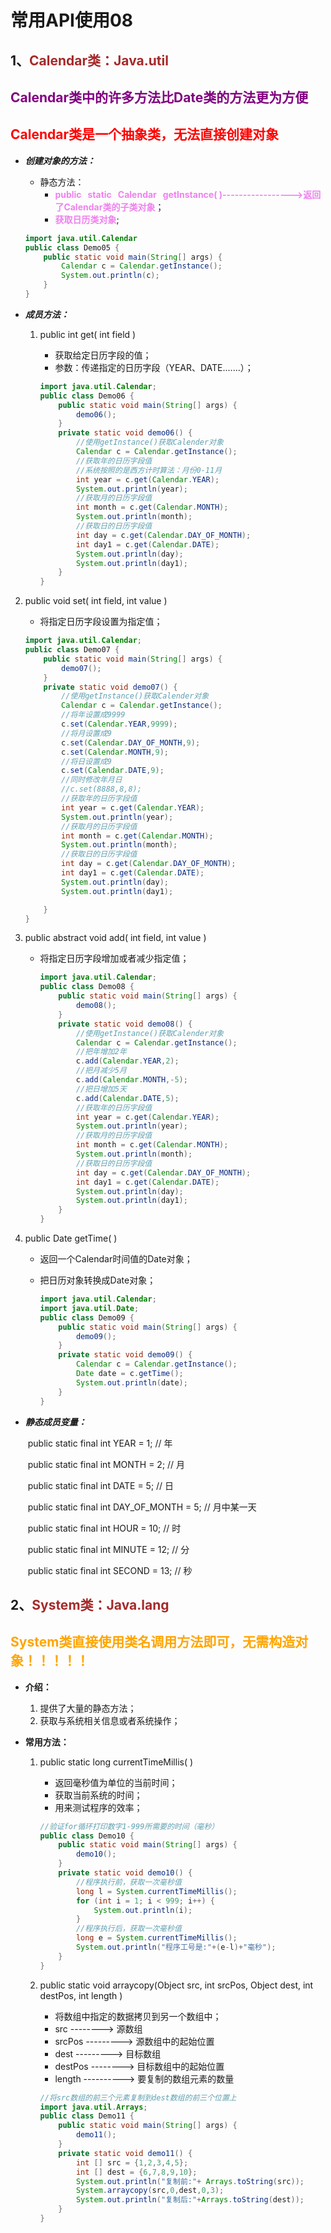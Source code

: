 # 常用API使用08

## 1、<span style="color:brown">**Calendar类：Java.util**</span>

## <span style="color:purple">**Calendar类中的许多方法比Date类的方法更为方便**</span>

## <span style="color:red">**Calendar类是一个抽象类，无法直接创建对象**</span>

- ***创建对象的方法：***

  - 静态方法：
    - <span style="color:violet">**public   static   Calendar   getInstance( )----------------->返回了Calendar类的子类对象**</span>；
    - <span style="color:violet">**获取日历类对象**</span>;

  ```java
  import java.util.Calendar
  public class Demo05 {
      public static void main(String[] args) {
          Calendar c = Calendar.getInstance();
          System.out.println(c);
      }
  }
  ```
  
  
  
- ***成员方法：***

  1. public   int   get( int field )  

     - 获取给定日历字段的值；
     - 参数：传递指定的日历字段（YEAR、DATE.......）；

     ```java
     import java.util.Calendar;
     public class Demo06 {
         public static void main(String[] args) {
             demo06();
         }
         private static void demo06() {
             //使用getInstance()获取Calender对象
             Calendar c = Calendar.getInstance();
             //获取年的日历字段值
             //系统按照的是西方计时算法：月份0-11月
             int year = c.get(Calendar.YEAR);
             System.out.println(year);
             //获取月的日历字段值
             int month = c.get(Calendar.MONTH);
             System.out.println(month);
             //获取日的日历字段值
             int day = c.get(Calendar.DAY_OF_MONTH);
             int day1 = c.get(Calendar.DATE);
             System.out.println(day);
             System.out.println(day1);
         }
     }
2. public   void   set( int field, int value )
  
   -  将指定日历字段设置为指定值；
   
     ```java
     import java.util.Calendar;
     public class Demo07 {
         public static void main(String[] args) {
             demo07();
         }
         private static void demo07() {
             //使用getInstance()获取Calender对象
             Calendar c = Calendar.getInstance();
             //将年设置成9999
             c.set(Calendar.YEAR,9999);
             //将月设置成9
             c.set(Calendar.DAY_OF_MONTH,9);
             c.set(Calendar.MONTH,9);
             //将日设置成9
             c.set(Calendar.DATE,9);
             //同时修改年月日
             //c.set(8888,8,8);
             //获取年的日历字段值
             int year = c.get(Calendar.YEAR);
             System.out.println(year);
             //获取月的日历字段值
             int month = c.get(Calendar.MONTH);
             System.out.println(month);
             //获取日的日历字段值
             int day = c.get(Calendar.DAY_OF_MONTH);
             int day1 = c.get(Calendar.DATE);
             System.out.println(day);
             System.out.println(day1);
     
         }
     }
     ```
     
   
  3. public   abstract   void   add( int field, int value ) 

     - 将指定日历字段增加或者减少指定值；
     
       ```java
       import java.util.Calendar;
       public class Demo08 {
           public static void main(String[] args) {
               demo08();
           }
           private static void demo08() {
               //使用getInstance()获取Calender对象
               Calendar c = Calendar.getInstance();
               //把年增加2年
               c.add(Calendar.YEAR,2);
               //把月减少5月
               c.add(Calendar.MONTH,-5);
               //把日增加5天
               c.add(Calendar.DATE,5);
               //获取年的日历字段值
               int year = c.get(Calendar.YEAR);
               System.out.println(year);
               //获取月的日历字段值
               int month = c.get(Calendar.MONTH);
               System.out.println(month);
               //获取日的日历字段值
               int day = c.get(Calendar.DAY_OF_MONTH);
               int day1 = c.get(Calendar.DATE);
               System.out.println(day);
               System.out.println(day1);
           }
       }
       ```

  4. public   Date   getTime(  )
     - 返回一个Calendar时间值的Date对象；
     
     - 把日历对象转换成Date对象；
     
       ```java
       import java.util.Calendar;
       import java.util.Date;
       public class Demo09 {
           public static void main(String[] args) {
               demo09();
           }
           private static void demo09() {
               Calendar c = Calendar.getInstance();
               Date date = c.getTime();
               System.out.println(date);
           }
       }
       ```



- ***静态成员变量：***

  ​	public  static   final   int   YEAR = 1;  // 年

  ​	public  static   final   int   MONTH = 2;  // 月

  ​	public  static   final   int   DATE = 5;  // 日

  ​	public  static   final   int   DAY_OF_MONTH = 5;  // 月中某一天

  ​	public  static   final   int   HOUR = 10;  // 时

  ​	public  static   final   int   MINUTE = 12;  // 分

  ​	public  static   final   int   SECOND = 13;  // 秒

## 2、<span style="color:brown">**System类：Java.lang**</span>

## <span style="color:orange">**System类直接使用类名调用方法即可，无需构造对象！！！！！**</span>

- **介绍：**

  1. 提供了大量的静态方法；
  2. 获取与系统相关信息或者系统操作；

- **常用方法：**

  1. public   static   long   currentTimeMillis(  )
     - 返回毫秒值为单位的当前时间；
     - 获取当前系统的时间；
     - 用来测试程序的效率；
     
     ```java
     //验证for循环打印数字1-999所需要的时间（毫秒）
     public class Demo10 {
         public static void main(String[] args) {
             demo10();
         }
         private static void demo10() {
             //程序执行前，获取一次毫秒值
             long l = System.currentTimeMillis();
             for (int i = 1; i < 999; i++) {
                 System.out.println(i);
             }
             //程序执行后，获取一次毫秒值
             long e = System.currentTimeMillis();
             System.out.println("程序工号是:"+(e-l)+"毫秒");
         }
     }
     ```
  
  2. public   static   void   arraycopy(Object  src, int srcPos, Object  dest, int destPos, int  length )
  
     - 将数组中指定的数据拷贝到另一个数组中；
     - src --------> 源数组
     - srcPos ---------> 源数组中的起始位置
     - dest ---------> 目标数组
     - destPos --------> 目标数组中的起始位置
     - length ----------> 要复制的数组元素的数量
     
     ```java
     //将src数组的前三个元素复制到dest数组的前三个位置上
     import java.util.Arrays;
     public class Demo11 {
         public static void main(String[] args) {
             demo11();
         }
         private static void demo11() {
             int [] src = {1,2,3,4,5};
             int [] dest = {6,7,8,9,10};
             System.out.println("复制前:"+ Arrays.toString(src));
             System.arraycopy(src,0,dest,0,3);
             System.out.println("复制后:"+Arrays.toString(dest));
         }
     }
     ```
     
     
  
  
